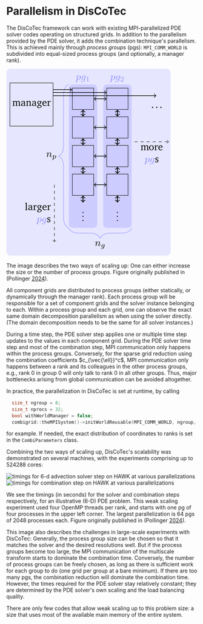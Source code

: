 # Parallelism in DisCoTec

The DisCoTec framework can work with existing MPI-parallelized PDE solver codes
operating on structured grids.
In addition to the parallelism provided by the PDE solver, it adds the combination
technique's parallelism.
This is achieved mainly through *process groups* (pgs):
`MPI_COMM_WORLD` is subdivided into equal-sized process groups
(and optionally, a manager rank).

![schematic of MPI ranks in DisCoTec](../gfx/discotec-ranks.svg)

The image describes the two ways of scaling up:
One can either increase the size or the number of process groups.
Figure originally published in (Pollinger [2024](https://elib.uni-stuttgart.de/handle/11682/14229)).

All component grids are distributed to process groups (either statically, or
dynamically through the manager rank).
Each process group will be responsible for a set of component grids and the
solver instance belonging to each.
Within a process group and each grid, one can observe the exact same domain 
decomposition parallelism as when using the solver directly.
(The domain decomposition needs to be the same for all solver instances.)

During a time step, the PDE solver step applies one or multiple time step updates
to the values in each component grid.
During the PDE solver time step and most of the combination step, MPI communication
only happens within the process groups.
Conversely, for the sparse grid reduction using the combination coefficients $c_{\vec{\ell}}^c$,
MPI communication only happens between a rank and its colleagues in the other
process groups, e.g., rank 0 in group 0 will only talk to rank 0 in all other groups.
Thus, major bottlenecks arising from global communication can be avoided altogether.

In practice, the parallelization in DisCoTec is set at runtime, by calling

```cpp
  size_t ngroup = 8;
  size_t nprocs = 32;
  bool withWorldManager = false;
  combigrid::theMPISystem()->initWorldReusable(MPI_COMM_WORLD, ngroup, nprocs, withWorldManager);
```

for example.
If needed, the exact distribution of coordinates to ranks is set in the
`CombiParameters` class.

Combining the two ways of scaling up, DisCoTec's scalability was demonstrated on
several machines, with the experiments comprising up to 524288 cores:

![timings for 6-d advection solver step on HAWK at various
parallelizations](../gfx/times-solver-on-hawk.svg)
![timings for combination step on
HAWK at various parallelizations](../gfx/times-combination-on-hawk.svg)

We see the timings (in seconds) for the solver and combination steps respectively,
for an illustrative (6-D) PDE problem.
This weak scaling experiment used four OpenMP threads per rank, and starts with
one pg of four processes in the upper left corner.
The largest parallelization is 64 pgs of 2048 processes each.
Figure originally published in (Pollinger [2024](https://elib.uni-stuttgart.de/handle/11682/14229)).

This image also describes the challenges in large-scale experiments with DisCoTec:
Generally, the process group size can be chosen so that it matches the solver
and the desired resolutions well.
But if the process groups become too large, the MPI communication of the multiscale
transform starts to dominate the combination time.
Conversely, the number of process groups can be freely chosen, as long as there
is sufficient work for each group to do (one grid per group at a bare minimum).
If there are too many pgs, the combination reduction will dominate the
combination time.
However, the times required for the PDE solver stay relatively constant;
they are determined by the PDE solver's own scaling and the load balancing quality.

There are only few codes that allow weak scaling up to this problem size:
a size that uses most of the available main memory of the entire system.
